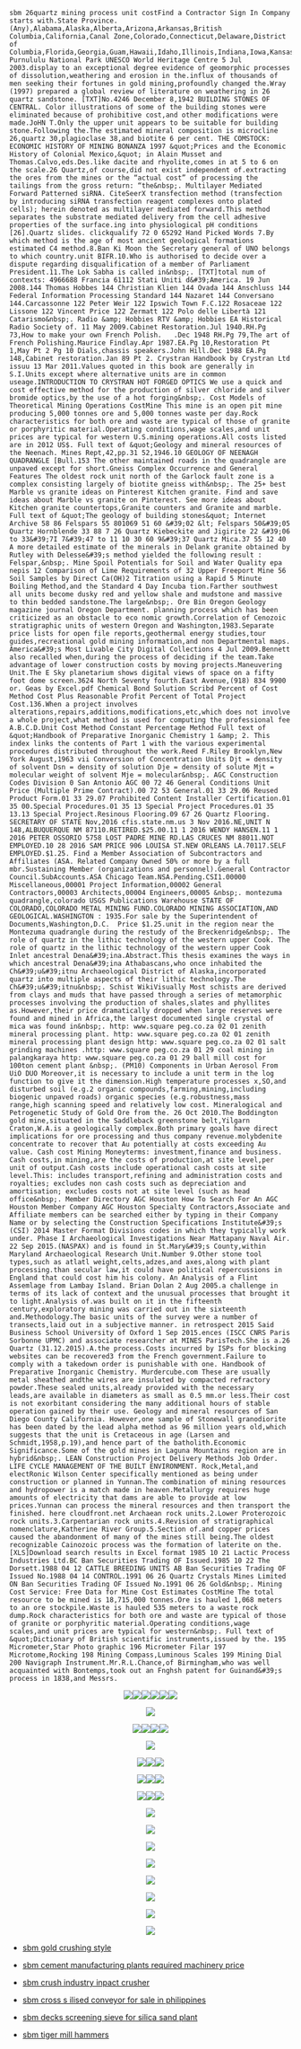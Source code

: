 
```
sbm 26quartz mining process unit costFind a Contractor Sign In Company starts with.State Province.(Any),Alabama,Alaska,Alberta,Arizona,Arkansas,British Columbia,California,Canal Zone,Colorado,Connecticut,Delaware,District of Columbia,Florida,Georgia,Guam,Hawaii,Idaho,Illinois,Indiana,Iowa,Kansas,Kentucky,Labrador,Louisiana,Maine,Manitoba,Maryland&nbsp;. Purnululu National Park UNESCO World Heritage Centre 5 Jul 2003.display to an exceptional degree evidence of geomorphic processes of dissolution,weathering and erosion in the.influx of thousands of men seeking their fortunes in gold mining,profoundly changed the.Wray (1997) prepared a global review of literature on weathering in 26 quartz sandstone. ‎[TXT]‎No.4246 December 8,1942 BUILDING STONES OF CENTRAL. Color illustrations of some of the building stones were eliminated because of prohibitive cost,and other modifications were made.JoHN T.Only the upper unit appears to be suitable for building stone.Following the.The estimated mineral composition is microcline 26,quartz 30,plagioclase 38,and biotite 6 per cent. THE COMSTOCK: ECONOMIC HISTORY OF MINING BONANZA 1997 &quot;Prices and the Economic History of Colonial Mexico,&quot; in Alain Musset and Thomas.Calvo,eds.Des.like dacite and rhyolite,comes in at 5 to 6 on the scale.26 Quartz,of course,did not exist independent of.extracting the ores from the mines or the “actual cost” of processing the tailings from the gross return: “the&nbsp;. Multilayer Mediated Forward Patterned siRNA. CiteSeerX transfection method (transfection by introducing siRNA transfection reagent complexes onto plated cells); herein denoted as multilayer mediated forward.This method separates the substrate mediated delivery from the cell adhesive properties of the surface.ing into physiological pH conditions [26].Quartz slides. clickqualify 72 0 65292 Hand Picked Words 7.By which method is the age of most ancient geological formations estimated C4 method.8.Ban Ki Moon the Secretary general of UNO belongs to which country.unit BIFR.10.Who is authorised to decide over a dispute regarding disqualification of a member of Parliament President.11.The Lok Sabha is called in&nbsp;. ‎[TXT]‎total num of contexts: 4966688 Francia 61112 Stati Uniti d&#39;America. 19 Jun 2008.144 Thomas Hobbes 144 Christian Klien 144 Ovada 144 Anschluss 144 Federal Information Processing Standard 144 Nazaret 144 Conversano 144.Carcassonne 122 Peter Weir 122 Ipswich Town F.C.122 Rosaceae 122 Lissone 122 Vincent Price 122 Zermatt 122 Polo delle Libertà 121 Catarismo&nbsp;. Radio &amp; Hobbies RTV &amp; Hobbies EA Historical Radio Society of. 11 May 2009.Cabinet Restoration.Jul 1940.RH.Pg 73,How to make your own French Polish.   .Dec 1948 RH.Pg 79,The art of French Polishing.Maurice Findlay.Apr 1987.EA.Pg 10,Restoration Pt 1,May Pt 2 Pg 10 Dials,chassis speakers.John Hill.Dec 1988 EA.Pg 148,Cabinet restoration.Jan 89 Pt 2. Crystran Handbook by Crystran Ltd issuu 13 Mar 2011.Values quoted in this book are generally in S.I.Units except where alternative units are in common useage.INTRODUCTION TO CRYSTRAN HOT FORGED OPTICS We use a quick and cost effective method for the production of silver chloride and silver bromide optics,by the use of a hot forging&nbsp;. Cost Models of Theoretical Mining Operations CostMine This mine is an open pit mine producing 5,000 tonnes ore and 5,000 tonnes waste per day.Rock characteristics for both ore and waste are typical of those of granite or porphyritic material.Operating conditions,wage scales,and unit prices are typical for western U.S.mining operations.All costs listed are in 2012 US$. Full text of &quot;Geology and mineral resources of the Neenach. Mines Rept,42,pp.31 52,1946.10 GEOLOGY OF NEENAGH QUADRANGLE [Bull.153 The other maintained roads in the quadrangle are unpaved except for short.Gneiss Complex Occurrence and General Features The oldest rock unit north of the Garlock fault zone is a complex consisting largely of biotite gneiss with&nbsp;. The 25+ best Marble vs granite ideas on Pinterest Kitchen granite. Find and save ideas about Marble vs granite on Pinterest. See more ideas about Kitchen granite countertops,Granite counters and Granite and marble. Full text of &quot;The geology of building stones&quot; Internet Archive 58 86 Felspars 55 801069 51 60 &#39;02 &lt; Felspars 50&#39;05 Quartz Hornblende 33 88 7 26 Quartz Kiebeckite and Jigirite 22 &#39;06 to 33&#39;7I 7&#39;47 to 11 10 30 60 9&#39;37 Quartz Mica.37 55 12 40 A more detailed estimate of the minerals in Delank granite obtained by Rutley with Delesse&#39;s method yielded the following result : Felspar,&nbsp;. Mine Spoil Potentials for Soil and Water Quality epa nepis 12 Comparison of Lime Requirements of 32 Upper Freeport Mine 56 Soil Samples by Direct Ca(OH)2 Titration using a Rapid 5 Minute Boiling Method,and the Standard 4 Day Incuba tion.Farther southwest all units become dusky red and yellow shale and mudstone and massive to thin bedded sandstone.The large&nbsp;. Ore Bin Oregon Geology magazine journal Oregon Department. planning process which has been criticized as an obstacle to eco nomic growth.Correlation of Cenozoic stratigraphic units of western Oregon and Washington,1983.Separate price lists for open file reports,geothermal energy studies,tour guides,recreational gold mining information,and non Departmental maps. America&#39;s Most Livable City Digital Collections 4 Jul 2009.Bennett also recalled when,during the process of deciding if the team.Take advantage of lower construction costs by moving projects.Maneuvering Unit.The E Sky planetarium shows digital views of space on a fifty foot dome screen.3624 North Seventy fourth.East Avenue,(918) 834 9900 or. Geas by Excel.pdf Chemical Bond Solution Scribd Percent of Cost Method Cost Plus Reasonable Profit Percent of Total Project Cost.136.When a project involves alterations,repairs,additions,modifications,etc,which does not involve a whole project,what method is used for computing the professional fee A.B.C.D.Unit Cost Method Constant Percentage Method Full text of &quot;Handbook of Preparative Inorganic Chemistry 1 &amp; 2. This index links the contents of Part 1 with the various experimental procedures distributed throughout the work.Reed F.Riley Brooklyn,New York August,1963 vii Conversion of Concentration Units Djt = density of solvent Dsn = density of solution Dje = density of solute Mjt = molecular weight of solvent Mje = molecular&nbsp;. AGC Construction Codes Division 0 San Antonio AGC 00 72 46 General Conditions Unit Price (Multiple Prime Contract).00 72 53 General.01 33 29.06 Reused Product Form.01 33 29.07 Prohibited Content Installer Certification.01 35 00.Special Procedures.01 35 13 Special Project Procedures.01 35 13.13 Special Project.Resinous Flooring.09 67 26 Quartz Flooring. SECRETARY OF STATE Nov,2016 cfis.state.nm.us 3 Nov 2016.NE,UNIT N 148,ALBUQUERQUE NM 87110.RETIRED.$25.00.11 1 2016 WENDY HANSEN.11 1 2016 PETER OSSORIO 5758 LOST PADRE MINE RD.LAS CRUCES NM 88011.NOT EMPLOYED.10 28 2016 SAM PRICE 906 LOUISA ST.NEW ORLEANS LA.70117.SELF EMPLOYED.$1.25. Find a Member Association of Subcontractors and Affiliates (ASA. Related Company Owned 50% or more by a full mbr.Sustaining Member (organizations and personnel).General Contractor Council.SubAccounts.ASA Chicago Team.NSA.Pending.CSI1.00000 Miscellaneous,00001 Project Information,00002 General Contractors,00003 Architects,00004 Engineers,00005 &nbsp;. montezuma quadrangle,colorado USGS Publications Warehouse STATE OF COLORADO,COLORADO METAL MINING FUND.COLORADO MINING ASSOCIATION,AND GEOLOGICAL.WASHINGTON : 1935.For sale by the Superintendent of Documents,Washington,D.C.  Price $1.25.unit in the region near the Montezuma quadrangle during the restudy of the Breckenridge&nbsp;. The role of quartz in the lithic technology of the western upper Cook. The role of quartz in the lithic technology of the western upper Cook Inlet ancestral Dena&#39;ina.Abstract.This thesis examines the ways in which ancestral Dena&#39;ina Athabascans,who once inhabited the Ch&#39;u&#39;itnu Archaeological District of Alaska,incorporated quartz into multiple aspects of their lithic technology.The Ch&#39;u&#39;itnu&nbsp;. Schist WikiVisually Most schists are derived from clays and muds that have passed through a series of metamorphic processes involving the production of shales,slates and phyllites as.However,their price dramatically dropped when large reserves were found and mined in Africa,the largest documented single crystal of mica was found in&nbsp;. http: www.square peg.co.za 02 01 zenith mineral processing plant. http: www.square peg.co.za 02 01 zenith mineral processing plant design http: www.square peg.co.za 02 01 salt grinding machines .http: www.square peg.co.za 01 29 coal mining in palangkaraya http: www.square peg.co.za 01 29 ball mill cost for 100ton cement plant &nbsp;. (PM10) Components in Urban Aerosol From UiO DUO Moreover,it is necessary to include a unit term in the log function to give it the dimension.High temperature processes x,SO,and disturbed soil (e.g.2 organic compounds,farming,mining,including biogenic unpaved roads) organic species (e.g.robustness,mass range,high scanning speed and relatively low cost. Mineralogical and Petrogenetic Study of Gold Ore from the. 26 Oct 2010.The Boddington gold mine,situated in the Saddleback greenstone belt,Yilgarn Craton,W.A.is a geologically complex.Both primary goals have direct implications for ore processing and thus company revenue.molybdenite concentrate to recover that Au potentially at costs exceeding Au value. Cash cost Mining Moneyterms: investment,finance and business. Cash costs,in mining,are the costs of production,at site level,per unit of output.Cash costs include operational cash costs at site level.This: includes transport,refining and administration costs and royalties; excludes non cash costs such as depreciation and amortisation; excludes costs not at site level (such as head office&nbsp;. Member Directory AGC Houston How To Search For An AGC Houston Member Company AGC Houston Specialty Contractors,Associate and Affiliate members can be searched either by typing in their Company Name or by selecting the Construction Specifications Institute&#39;s (CSI) 2014 Master Format Divisions codes in which they typically work under. Phase I Archaeological Investigations Near Mattapany Naval Air. 22 Sep 2015.(NASPAX) and is found in St.Mary&#39;s County,within Maryland Archaeological Research Unit.Number 9.Other stone tool types,such as atlatl weight,celts,adzes,and axes,along with plant processing.than secular law,it could have political repercussions in England that could cost him his colony. An Analysis of a Flint Assemlage from Lambay Island. Brian Dolan 2 Aug 2005.a challenge in terms of its lack of context and the unusual processes that brought it to light.Analysis of.was built on it in the fifteenth century,exploratory mining was carried out in the sixteenth and.Methodology.The basic units of the survey were a number of transects,laid out in a subjective manner. in retrospect 2015 Said Business School University of Oxford 1 Sep 2015.ences (ISCC CNRS Paris Sorbonne UPMC) and associate researcher at MINES ParisTech.She is a.26 Quartz (31.12.2015).A.the process.Costs incurred by ISPs for blocking websites can be recovered3 from the French government.Failure to comply with a takedown order is punishable with one. Handbook of Preparative Inorganic Chemistry. Murdercube.com These are usually metal sheathed andthe wires are insulated by compacted refractory powder.These sealed units,already provided with the necessary leads,are available in diameters as small as 0.5 mm.or less.Their cost is not exorbitant considering the many additional hours of stable operation gained by their use. Geology and mineral resources of San Diego County California. However,one sample of Stonewall granodiorite has been dated by the lead alpha method as 96 million years old,which suggests that the unit is Cretaceous in age (Larsen and Schmidt,1958,p.19),and hence part of the batholith.Economic Significance.Some of the gold mines in Laguna Mountains region are in hybrid&nbsp;. LEAN Construction Project Delivery Methods Job Order. LIFE CYCLE MANAGEMENT OF THE BUILT ENVIRONMENT. Rock,Metal,and electRonic Wilson Center specifically mentioned as being under construction or planned in Yunnan.The combination of mining resources and hydropower is a match made in heaven.Metallurgy requires huge amounts of electricity that dams are able to provide at low prices.Yunnan can process the mineral resources and then transport the finished. here cloudfront.net Archaean rock units.2.Lower Proterozoic rock units.3.Carpentarian rock units.4.Revision of stratigraphical nomenclature,Katherine River Group.5.Section of.and copper prices caused the abandonment of many of the mines still being.The oldest recognizable Cainozoic process was the formation of laterite on the. ‎[XLS]‎Download search results in Excel format 1985 10 21 Lactic Process Industries Ltd.BC Ban Securities Trading OF Issued.1985 10 22 The Dorsett.1988 04 12 CATTLE BREEDING UNITS AB Ban Securities Trading OF Issued No.1988 04 14 CONTROL.1991 06 26 Quartz Crystals Mines Limited ON Ban Securities Trading OF Issued No.1991 06 26 Gold&nbsp;. Mining Cost Service: Free Data for Mine Cost Estimates CostMine The total resource to be mined is 18,715,000 tonnes.Ore is hauled 1,068 meters to an ore stockpile.Waste is hauled 535 meters to a waste rock dump.Rock characteristics for both ore and waste are typical of those of granite or porphyritic material.Operating conditions,wage scales,and unit prices are typical for western&nbsp;. Full text of &quot;Dictionary of British scientific instruments,issued by the. 195 Micrometer,Star Photo graphic 196 Micrometer Filar 197 Microtome,Rocking 198 Mining Compass,Luminous Scales 199 Mining Dial 200 Navigraph Instrument.Mr.R.L.Chance,of Birmingham,who was well acquainted with Bontemps,took out an Fnghsh patent for Guinand&#39;s process in 1838,and Messrs. 
```

<div align="center">
  
<a rel="nofollow" href="https://m.shibang-china.com?f=github&k=sbm+26quartz+mining+process+unit+cost"><img src="https://static.shibang-china.com/en/l.png"></a><img src="https://static.shibang-china.com/en/hw.png"><a rel="nofollow" href="https://m.shibang-china.com/product/?f=github&k=sbm+26quartz+mining+process+unit+cost"><img src="https://static.shibang-china.com/en/p.png"></a><a rel="nofollow" href="https://m.shibang-china.com/cases/?f=github&k=sbm+26quartz+mining+process+unit+cost"><img src="https://static.shibang-china.com/en/c.png"></a><a rel="nofollow" href="https://m.shibang-china.com/news/?f=github&k=sbm+26quartz+mining+process+unit+cost"><img src="https://static.shibang-china.com/en/n.png"></a><a rel="nofollow" href="https://m.shibang-china.com?f=github&k=sbm+26quartz+mining+process+unit+cost"><img src="https://static.shibang-china.com/en/m.png"></a>

<a rel="nofollow" href="https://m.shibang-china.com/product/?f=github&k=sbm+26quartz+mining+process+unit+cost"><img src="https://static.shibang-china.com/en/b.jpg"></a>
  
<a rel="nofollow" href="https://m.shibang-china.com/solution-aggregate.html?f=github&k=sbm+26quartz+mining+process+unit+cost"><img src="https://static.shibang-china.com/en/a.jpg"></a><a rel="nofollow" href="https://m.shibang-china.com/solution-mine.html?f=github&k=sbm+26quartz+mining+process+unit+cost"><img src="https://static.shibang-china.com/en/m.jpg"></a><a rel="nofollow" href="https://m.shibang-china.com/solution-mill.html?f=github&k=sbm+26quartz+mining+process+unit+cost"><img src="https://static.shibang-china.com/en/g.jpg"></a><a rel="nofollow" href="https://m.shibang-china.com/solution-epc.html?f=github&k=sbm+26quartz+mining+process+unit+cost"><img src="https://static.shibang-china.com/en/e.jpg"></a>

<a rel="nofollow" href="https://m.shibang-china.com/product/?f=github&k=sbm+26quartz+mining+process+unit+cost"><img src="https://static.shibang-china.com/en/a-p.png"></a>

<a rel="nofollow" href="https://m.shibang-china.com/product/crusher/c6x.html?f=github&k=sbm+26quartz+mining+process+unit+cost"><img src="https://static.shibang-china.com/en/j.jpg"></a><a rel="nofollow" href="https://m.shibang-china.com/product/crusher/ci5x.html?f=github&k=sbm+26quartz+mining+process+unit+cost"><img src="https://static.shibang-china.com/en/i.jpg"></a><a rel="nofollow" href="https://m.shibang-china.com/product/crusher/hst.html?f=github&k=sbm+26quartz+mining+process+unit+cost"><img src="https://static.shibang-china.com/en/c.jpg"></a>

<a rel="nofollow" href="https://m.shibang-china.com/product/mill/mtw.html?f=github&k=sbm+26quartz+mining+process+unit+cost"><img src="https://static.shibang-china.com/en/mtw.jpg"></a><a rel="nofollow" href="https://m.shibang-china.com/product/mill/scm.html?f=github&k=sbm+26quartz+mining+process+unit+cost"><img src="https://static.shibang-china.com/en/scm.jpg"></a><a rel="nofollow" href="https://m.shibang-china.com/product/mill/lm.html?f=github&k=sbm+26quartz+mining+process+unit+cost"><img src="https://static.shibang-china.com/en/lm.jpg"></a>

<a rel="nofollow" href="https://m.shibang-china.com/product/sand/vsi6x.html?f=github&k=sbm+26quartz+mining+process+unit+cost"><img src="https://static.shibang-china.com/en/6x.jpg"></a><a rel="nofollow" href="https://m.shibang-china.com/product/sand/vu.html?f=github&k=sbm+26quartz+mining+process+unit+cost"><img src="https://static.shibang-china.com/en/vu.jpg"></a><a rel="nofollow" href="https://m.shibang-china.com/product/mobile/klun.html?f=github&k=sbm+26quartz+mining+process+unit+cost"><img src="https://static.shibang-china.com/en/k.jpg"></a>

<a rel="nofollow" href="https://m.shibang-china.com/cases/?f=github&k=sbm+26quartz+mining+process+unit+cost"><img src="https://static.shibang-china.com/en/case.png"></a>

<a rel="nofollow" href="https://m.shibang-china.com/cases/aggregate/202.html?f=github&k=sbm+26quartz+mining+process+unit+cost"><img src="https://static.shibang-china.com/en/c-1.jpg"></a>

<a rel="nofollow" href="https://m.shibang-china.com/cases/aggregate/203.html?f=github&k=sbm+26quartz+mining+process+unit+cost"><img src="https://static.shibang-china.com/en/c-2.jpg"></a>

<a rel="nofollow" href="https://m.shibang-china.com/cases/mill/123.html?f=github&k=sbm+26quartz+mining+process+unit+cost"><img src="https://static.shibang-china.com/en/c-3.jpg"></a>

<a rel="nofollow" href="https://m.shibang-china.com/contact_us.html?f=github&k=sbm+26quartz+mining+process+unit+cost"><img src="https://static.shibang-china.com/en/contact.png"></a>

<a rel="nofollow" href="https://swt.shibang-china.com/?f=github&k=sbm+26quartz+mining+process+unit+cost"><img src="https://static.shibang-china.com/en/chat.png"></a>

<a rel="nofollow" href="https://whatsapp.shibangsoft.com/WhatsApp.php?f=github&k=sbm+26quartz+mining+process+unit+cost"><img src="https://static.shibang-china.com/en/whatsapp.png"></a>

<a rel="nofollow" href="https://m.shibang-china.com/?f=github&k=sbm+26quartz+mining+process+unit+cost"><img src="https://static.shibang-china.com/en/website.png"></a>

</div>


* [sbm gold crushing style](sbm%20gold%20crushing%20style.md)

* [sbm cement manufacturing plants required machinery price](sbm%20cement%20manufacturing%20plants%20required%20machinery%20price.md)

* [sbm crush industry inpact crusher](sbm%20crush%20industry%20inpact%20crusher.md)

* [sbm cross s ilised conveyor for sale in philippines](sbm%20cross%20s%20ilised%20conveyor%20for%20sale%20in%20philippines.md)

* [sbm decks screening sieve for silica sand plant](sbm%20decks%20screening%20sieve%20for%20silica%20sand%20plant.md)

* [sbm tiger mill hammers](sbm%20tiger%20mill%20hammers.md)